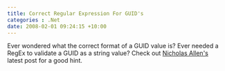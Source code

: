```yaml
---
title: Correct Regular Expression For GUID's
categories : .Net
date: 2008-02-01 09:24:15 +10:00
---
```


Ever wondered what the correct format of a GUID value is? Ever needed a RegEx to validate a GUID as a string value? Check out [Nicholas Allen's][0] latest post for a good hint.

[0]: http://blogs.msdn.com/drnick/archive/2008/01/31/differences-in-guid-serialization.aspx
